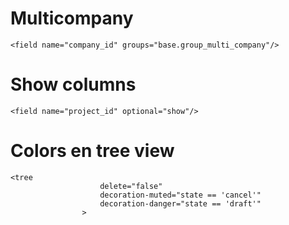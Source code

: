 # Multicompany
```
<field name="company_id" groups="base.group_multi_company"/>
```

# Show columns
```
<field name="project_id" optional="show"/>
```

# Colors en tree view
```
<tree
                    delete="false"
                    decoration-muted="state == 'cancel'"
                    decoration-danger="state == 'draft'"
                >
```
